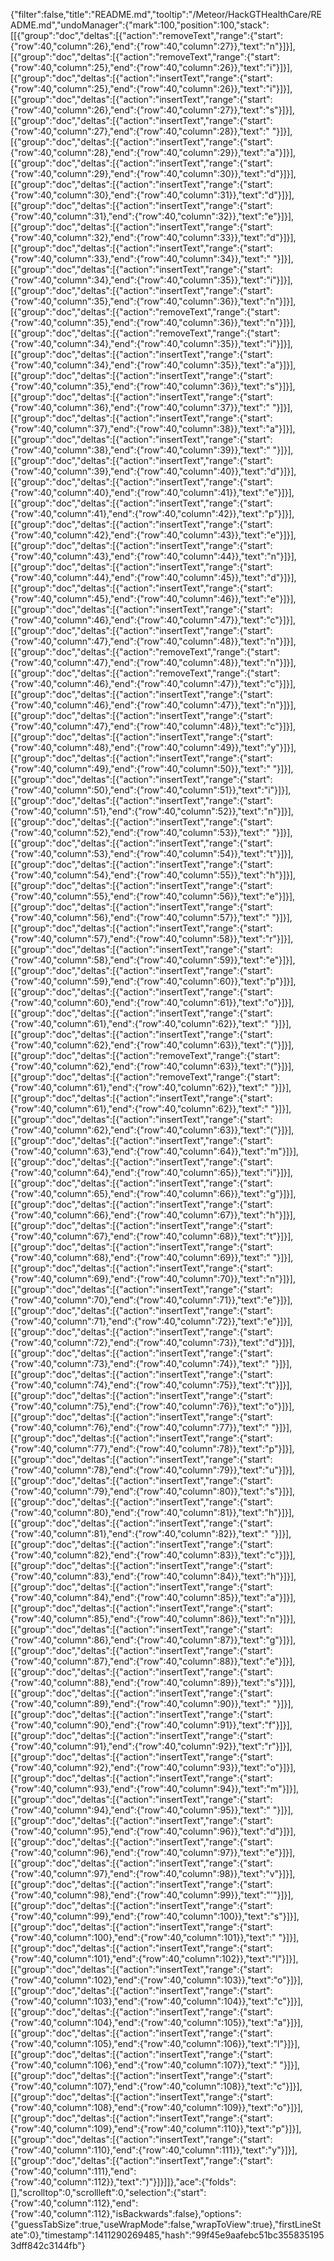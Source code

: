 {"filter":false,"title":"README.md","tooltip":"/Meteor/HackGTHealthCare/README.md","undoManager":{"mark":100,"position":100,"stack":[[{"group":"doc","deltas":[{"action":"removeText","range":{"start":{"row":40,"column":26},"end":{"row":40,"column":27}},"text":"n"}]}],[{"group":"doc","deltas":[{"action":"removeText","range":{"start":{"row":40,"column":25},"end":{"row":40,"column":26}},"text":"i"}]}],[{"group":"doc","deltas":[{"action":"insertText","range":{"start":{"row":40,"column":25},"end":{"row":40,"column":26}},"text":"i"}]}],[{"group":"doc","deltas":[{"action":"insertText","range":{"start":{"row":40,"column":26},"end":{"row":40,"column":27}},"text":"s"}]}],[{"group":"doc","deltas":[{"action":"insertText","range":{"start":{"row":40,"column":27},"end":{"row":40,"column":28}},"text":" "}]}],[{"group":"doc","deltas":[{"action":"insertText","range":{"start":{"row":40,"column":28},"end":{"row":40,"column":29}},"text":"a"}]}],[{"group":"doc","deltas":[{"action":"insertText","range":{"start":{"row":40,"column":29},"end":{"row":40,"column":30}},"text":"d"}]}],[{"group":"doc","deltas":[{"action":"insertText","range":{"start":{"row":40,"column":30},"end":{"row":40,"column":31}},"text":"d"}]}],[{"group":"doc","deltas":[{"action":"insertText","range":{"start":{"row":40,"column":31},"end":{"row":40,"column":32}},"text":"e"}]}],[{"group":"doc","deltas":[{"action":"insertText","range":{"start":{"row":40,"column":32},"end":{"row":40,"column":33}},"text":"d"}]}],[{"group":"doc","deltas":[{"action":"insertText","range":{"start":{"row":40,"column":33},"end":{"row":40,"column":34}},"text":" "}]}],[{"group":"doc","deltas":[{"action":"insertText","range":{"start":{"row":40,"column":34},"end":{"row":40,"column":35}},"text":"i"}]}],[{"group":"doc","deltas":[{"action":"insertText","range":{"start":{"row":40,"column":35},"end":{"row":40,"column":36}},"text":"n"}]}],[{"group":"doc","deltas":[{"action":"removeText","range":{"start":{"row":40,"column":35},"end":{"row":40,"column":36}},"text":"n"}]}],[{"group":"doc","deltas":[{"action":"removeText","range":{"start":{"row":40,"column":34},"end":{"row":40,"column":35}},"text":"i"}]}],[{"group":"doc","deltas":[{"action":"insertText","range":{"start":{"row":40,"column":34},"end":{"row":40,"column":35}},"text":"a"}]}],[{"group":"doc","deltas":[{"action":"insertText","range":{"start":{"row":40,"column":35},"end":{"row":40,"column":36}},"text":"s"}]}],[{"group":"doc","deltas":[{"action":"insertText","range":{"start":{"row":40,"column":36},"end":{"row":40,"column":37}},"text":" "}]}],[{"group":"doc","deltas":[{"action":"insertText","range":{"start":{"row":40,"column":37},"end":{"row":40,"column":38}},"text":"a"}]}],[{"group":"doc","deltas":[{"action":"insertText","range":{"start":{"row":40,"column":38},"end":{"row":40,"column":39}},"text":" "}]}],[{"group":"doc","deltas":[{"action":"insertText","range":{"start":{"row":40,"column":39},"end":{"row":40,"column":40}},"text":"d"}]}],[{"group":"doc","deltas":[{"action":"insertText","range":{"start":{"row":40,"column":40},"end":{"row":40,"column":41}},"text":"e"}]}],[{"group":"doc","deltas":[{"action":"insertText","range":{"start":{"row":40,"column":41},"end":{"row":40,"column":42}},"text":"p"}]}],[{"group":"doc","deltas":[{"action":"insertText","range":{"start":{"row":40,"column":42},"end":{"row":40,"column":43}},"text":"e"}]}],[{"group":"doc","deltas":[{"action":"insertText","range":{"start":{"row":40,"column":43},"end":{"row":40,"column":44}},"text":"n"}]}],[{"group":"doc","deltas":[{"action":"insertText","range":{"start":{"row":40,"column":44},"end":{"row":40,"column":45}},"text":"d"}]}],[{"group":"doc","deltas":[{"action":"insertText","range":{"start":{"row":40,"column":45},"end":{"row":40,"column":46}},"text":"e"}]}],[{"group":"doc","deltas":[{"action":"insertText","range":{"start":{"row":40,"column":46},"end":{"row":40,"column":47}},"text":"c"}]}],[{"group":"doc","deltas":[{"action":"insertText","range":{"start":{"row":40,"column":47},"end":{"row":40,"column":48}},"text":"n"}]}],[{"group":"doc","deltas":[{"action":"removeText","range":{"start":{"row":40,"column":47},"end":{"row":40,"column":48}},"text":"n"}]}],[{"group":"doc","deltas":[{"action":"removeText","range":{"start":{"row":40,"column":46},"end":{"row":40,"column":47}},"text":"c"}]}],[{"group":"doc","deltas":[{"action":"insertText","range":{"start":{"row":40,"column":46},"end":{"row":40,"column":47}},"text":"n"}]}],[{"group":"doc","deltas":[{"action":"insertText","range":{"start":{"row":40,"column":47},"end":{"row":40,"column":48}},"text":"c"}]}],[{"group":"doc","deltas":[{"action":"insertText","range":{"start":{"row":40,"column":48},"end":{"row":40,"column":49}},"text":"y"}]}],[{"group":"doc","deltas":[{"action":"insertText","range":{"start":{"row":40,"column":49},"end":{"row":40,"column":50}},"text":" "}]}],[{"group":"doc","deltas":[{"action":"insertText","range":{"start":{"row":40,"column":50},"end":{"row":40,"column":51}},"text":"i"}]}],[{"group":"doc","deltas":[{"action":"insertText","range":{"start":{"row":40,"column":51},"end":{"row":40,"column":52}},"text":"n"}]}],[{"group":"doc","deltas":[{"action":"insertText","range":{"start":{"row":40,"column":52},"end":{"row":40,"column":53}},"text":" "}]}],[{"group":"doc","deltas":[{"action":"insertText","range":{"start":{"row":40,"column":53},"end":{"row":40,"column":54}},"text":"t"}]}],[{"group":"doc","deltas":[{"action":"insertText","range":{"start":{"row":40,"column":54},"end":{"row":40,"column":55}},"text":"h"}]}],[{"group":"doc","deltas":[{"action":"insertText","range":{"start":{"row":40,"column":55},"end":{"row":40,"column":56}},"text":"e"}]}],[{"group":"doc","deltas":[{"action":"insertText","range":{"start":{"row":40,"column":56},"end":{"row":40,"column":57}},"text":" "}]}],[{"group":"doc","deltas":[{"action":"insertText","range":{"start":{"row":40,"column":57},"end":{"row":40,"column":58}},"text":"r"}]}],[{"group":"doc","deltas":[{"action":"insertText","range":{"start":{"row":40,"column":58},"end":{"row":40,"column":59}},"text":"e"}]}],[{"group":"doc","deltas":[{"action":"insertText","range":{"start":{"row":40,"column":59},"end":{"row":40,"column":60}},"text":"p"}]}],[{"group":"doc","deltas":[{"action":"insertText","range":{"start":{"row":40,"column":60},"end":{"row":40,"column":61}},"text":"o"}]}],[{"group":"doc","deltas":[{"action":"insertText","range":{"start":{"row":40,"column":61},"end":{"row":40,"column":62}},"text":" "}]}],[{"group":"doc","deltas":[{"action":"insertText","range":{"start":{"row":40,"column":62},"end":{"row":40,"column":63}},"text":"("}]}],[{"group":"doc","deltas":[{"action":"removeText","range":{"start":{"row":40,"column":62},"end":{"row":40,"column":63}},"text":"("}]}],[{"group":"doc","deltas":[{"action":"removeText","range":{"start":{"row":40,"column":61},"end":{"row":40,"column":62}},"text":" "}]}],[{"group":"doc","deltas":[{"action":"insertText","range":{"start":{"row":40,"column":61},"end":{"row":40,"column":62}},"text":" "}]}],[{"group":"doc","deltas":[{"action":"insertText","range":{"start":{"row":40,"column":62},"end":{"row":40,"column":63}},"text":"("}]}],[{"group":"doc","deltas":[{"action":"insertText","range":{"start":{"row":40,"column":63},"end":{"row":40,"column":64}},"text":"m"}]}],[{"group":"doc","deltas":[{"action":"insertText","range":{"start":{"row":40,"column":64},"end":{"row":40,"column":65}},"text":"i"}]}],[{"group":"doc","deltas":[{"action":"insertText","range":{"start":{"row":40,"column":65},"end":{"row":40,"column":66}},"text":"g"}]}],[{"group":"doc","deltas":[{"action":"insertText","range":{"start":{"row":40,"column":66},"end":{"row":40,"column":67}},"text":"h"}]}],[{"group":"doc","deltas":[{"action":"insertText","range":{"start":{"row":40,"column":67},"end":{"row":40,"column":68}},"text":"t"}]}],[{"group":"doc","deltas":[{"action":"insertText","range":{"start":{"row":40,"column":68},"end":{"row":40,"column":69}},"text":" "}]}],[{"group":"doc","deltas":[{"action":"insertText","range":{"start":{"row":40,"column":69},"end":{"row":40,"column":70}},"text":"n"}]}],[{"group":"doc","deltas":[{"action":"insertText","range":{"start":{"row":40,"column":70},"end":{"row":40,"column":71}},"text":"e"}]}],[{"group":"doc","deltas":[{"action":"insertText","range":{"start":{"row":40,"column":71},"end":{"row":40,"column":72}},"text":"e"}]}],[{"group":"doc","deltas":[{"action":"insertText","range":{"start":{"row":40,"column":72},"end":{"row":40,"column":73}},"text":"d"}]}],[{"group":"doc","deltas":[{"action":"insertText","range":{"start":{"row":40,"column":73},"end":{"row":40,"column":74}},"text":" "}]}],[{"group":"doc","deltas":[{"action":"insertText","range":{"start":{"row":40,"column":74},"end":{"row":40,"column":75}},"text":"t"}]}],[{"group":"doc","deltas":[{"action":"insertText","range":{"start":{"row":40,"column":75},"end":{"row":40,"column":76}},"text":"o"}]}],[{"group":"doc","deltas":[{"action":"insertText","range":{"start":{"row":40,"column":76},"end":{"row":40,"column":77}},"text":" "}]}],[{"group":"doc","deltas":[{"action":"insertText","range":{"start":{"row":40,"column":77},"end":{"row":40,"column":78}},"text":"p"}]}],[{"group":"doc","deltas":[{"action":"insertText","range":{"start":{"row":40,"column":78},"end":{"row":40,"column":79}},"text":"u"}]}],[{"group":"doc","deltas":[{"action":"insertText","range":{"start":{"row":40,"column":79},"end":{"row":40,"column":80}},"text":"s"}]}],[{"group":"doc","deltas":[{"action":"insertText","range":{"start":{"row":40,"column":80},"end":{"row":40,"column":81}},"text":"h"}]}],[{"group":"doc","deltas":[{"action":"insertText","range":{"start":{"row":40,"column":81},"end":{"row":40,"column":82}},"text":" "}]}],[{"group":"doc","deltas":[{"action":"insertText","range":{"start":{"row":40,"column":82},"end":{"row":40,"column":83}},"text":"c"}]}],[{"group":"doc","deltas":[{"action":"insertText","range":{"start":{"row":40,"column":83},"end":{"row":40,"column":84}},"text":"h"}]}],[{"group":"doc","deltas":[{"action":"insertText","range":{"start":{"row":40,"column":84},"end":{"row":40,"column":85}},"text":"a"}]}],[{"group":"doc","deltas":[{"action":"insertText","range":{"start":{"row":40,"column":85},"end":{"row":40,"column":86}},"text":"n"}]}],[{"group":"doc","deltas":[{"action":"insertText","range":{"start":{"row":40,"column":86},"end":{"row":40,"column":87}},"text":"g"}]}],[{"group":"doc","deltas":[{"action":"insertText","range":{"start":{"row":40,"column":87},"end":{"row":40,"column":88}},"text":"e"}]}],[{"group":"doc","deltas":[{"action":"insertText","range":{"start":{"row":40,"column":88},"end":{"row":40,"column":89}},"text":"s"}]}],[{"group":"doc","deltas":[{"action":"insertText","range":{"start":{"row":40,"column":89},"end":{"row":40,"column":90}},"text":" "}]}],[{"group":"doc","deltas":[{"action":"insertText","range":{"start":{"row":40,"column":90},"end":{"row":40,"column":91}},"text":"f"}]}],[{"group":"doc","deltas":[{"action":"insertText","range":{"start":{"row":40,"column":91},"end":{"row":40,"column":92}},"text":"r"}]}],[{"group":"doc","deltas":[{"action":"insertText","range":{"start":{"row":40,"column":92},"end":{"row":40,"column":93}},"text":"o"}]}],[{"group":"doc","deltas":[{"action":"insertText","range":{"start":{"row":40,"column":93},"end":{"row":40,"column":94}},"text":"m"}]}],[{"group":"doc","deltas":[{"action":"insertText","range":{"start":{"row":40,"column":94},"end":{"row":40,"column":95}},"text":" "}]}],[{"group":"doc","deltas":[{"action":"insertText","range":{"start":{"row":40,"column":95},"end":{"row":40,"column":96}},"text":"d"}]}],[{"group":"doc","deltas":[{"action":"insertText","range":{"start":{"row":40,"column":96},"end":{"row":40,"column":97}},"text":"e"}]}],[{"group":"doc","deltas":[{"action":"insertText","range":{"start":{"row":40,"column":97},"end":{"row":40,"column":98}},"text":"v"}]}],[{"group":"doc","deltas":[{"action":"insertText","range":{"start":{"row":40,"column":98},"end":{"row":40,"column":99}},"text":"'"}]}],[{"group":"doc","deltas":[{"action":"insertText","range":{"start":{"row":40,"column":99},"end":{"row":40,"column":100}},"text":"s"}]}],[{"group":"doc","deltas":[{"action":"insertText","range":{"start":{"row":40,"column":100},"end":{"row":40,"column":101}},"text":" "}]}],[{"group":"doc","deltas":[{"action":"insertText","range":{"start":{"row":40,"column":101},"end":{"row":40,"column":102}},"text":"l"}]}],[{"group":"doc","deltas":[{"action":"insertText","range":{"start":{"row":40,"column":102},"end":{"row":40,"column":103}},"text":"o"}]}],[{"group":"doc","deltas":[{"action":"insertText","range":{"start":{"row":40,"column":103},"end":{"row":40,"column":104}},"text":"c"}]}],[{"group":"doc","deltas":[{"action":"insertText","range":{"start":{"row":40,"column":104},"end":{"row":40,"column":105}},"text":"a"}]}],[{"group":"doc","deltas":[{"action":"insertText","range":{"start":{"row":40,"column":105},"end":{"row":40,"column":106}},"text":"l"}]}],[{"group":"doc","deltas":[{"action":"insertText","range":{"start":{"row":40,"column":106},"end":{"row":40,"column":107}},"text":" "}]}],[{"group":"doc","deltas":[{"action":"insertText","range":{"start":{"row":40,"column":107},"end":{"row":40,"column":108}},"text":"c"}]}],[{"group":"doc","deltas":[{"action":"insertText","range":{"start":{"row":40,"column":108},"end":{"row":40,"column":109}},"text":"o"}]}],[{"group":"doc","deltas":[{"action":"insertText","range":{"start":{"row":40,"column":109},"end":{"row":40,"column":110}},"text":"p"}]}],[{"group":"doc","deltas":[{"action":"insertText","range":{"start":{"row":40,"column":110},"end":{"row":40,"column":111}},"text":"y"}]}],[{"group":"doc","deltas":[{"action":"insertText","range":{"start":{"row":40,"column":111},"end":{"row":40,"column":112}},"text":")"}]}]]},"ace":{"folds":[],"scrolltop":0,"scrollleft":0,"selection":{"start":{"row":40,"column":112},"end":{"row":40,"column":112},"isBackwards":false},"options":{"guessTabSize":true,"useWrapMode":false,"wrapToView":true},"firstLineState":0},"timestamp":1411290269485,"hash":"99f45e9aafebc51bc3558351953dff842c3144fb"}